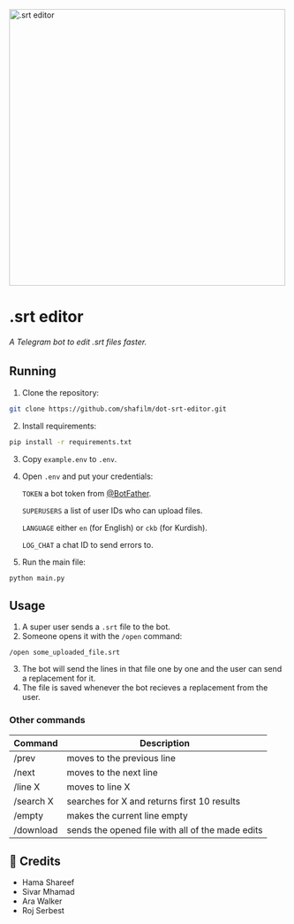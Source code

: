 <img alt=".srt editor" src="https://i.ibb.co/cFsP1qT/srt-editor.png" width="500" />

# .srt editor

###### A Telegram bot to edit .srt files faster.

## Running

1. Clone the repository:

```bash
git clone https://github.com/shafilm/dot-srt-editor.git
```

2. Install requirements:

```bash
pip install -r requirements.txt
```

3. Copy `example.env` to `.env`.
4. Open `.env` and put your credentials:

   `TOKEN` a bot token from [@BotFather](https://t.me/BotFather).

   `SUPERUSERS` a list of user IDs who can upload files.

   `LANGUAGE` either `en` (for English) or `ckb` (for Kurdish).

   `LOG_CHAT` a chat ID to send errors to.
5. Run the main file:

```bash
python main.py
```

## Usage

1. A super user sends a `.srt` file to the bot.
2. Someone opens it with the `/open` command:

```
/open some_uploaded_file.srt
```

3. The bot will send the lines in that file one by one and the user can send a replacement for it.
4. The file is saved whenever the bot recieves a replacement from the user.

### Other commands

| Command   | Description                                        |
| --------- | -------------------------------------------------- |
| /prev     | moves to the previous line                         |
| /next     | moves to the next line                             |
| /line X   | moves to line X                                    |
| /search X | searches for X and returns first 10 results        |
| /empty    | makes the current line empty                       |
| /download | sends the opened file with all of the made edits   |

## 💫️ Credits

- Hama Shareef
- Sivar Mhamad
- Ara Walker
- Roj Serbest
